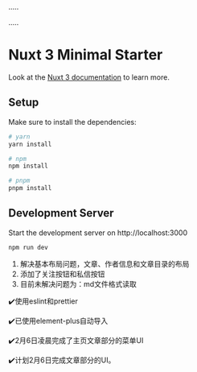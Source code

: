.....

.....


# Nuxt 3 Minimal Starter

Look at the [Nuxt 3 documentation](https://nuxt.com/docs/getting-started/introduction) to learn more.

## Setup

Make sure to install the dependencies:

```bash
# yarn
yarn install

# npm
npm install

# pnpm
pnpm install
```

## Development Server

Start the development server on http://localhost:3000

```bash
npm run dev
```
1. 解决基本布局问题，文章、作者信息和文章目录的布局
2. 添加了关注按钮和私信按钮
3. 目前未解决问题为：md文件格式读取



✔️使用eslint和prettier</br>

✔️已使用element-plus自动导入</br>

✔️2月6日凌晨完成了主页文章部分的菜单UI</br>

✔️计划2月6日完成文章部分的UI。</br>

